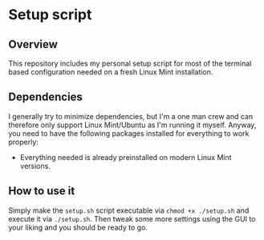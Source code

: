 # Setup script

## Overview

This repository includes my personal setup script for most of the terminal based configuration needed on a fresh Linux Mint installation.

## Dependencies

I generally try to minimize dependencies, but I'm a one man crew and can therefore only support Linux Mint/Ubuntu as I'm running it myself. Anyway, you need to have the following packages installed for everything to work properly:

- Everything needed is already preinstalled on modern Linux Mint versions.

## How to use it

Simply make the `setup.sh` script executable via `chmod +x ./setup.sh` and execute it via `./setup.sh`. Then tweak some more settings using the GUI to your liking and you should be ready to go.
